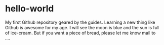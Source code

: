 # hello-world
My first Github repository geared by the guides.
Learning a new thing like Github is awesome for my age. I will see the moon is blue and the sun is full of ice-cream.
But if you want a piece of bread, please let me know mail to ....
